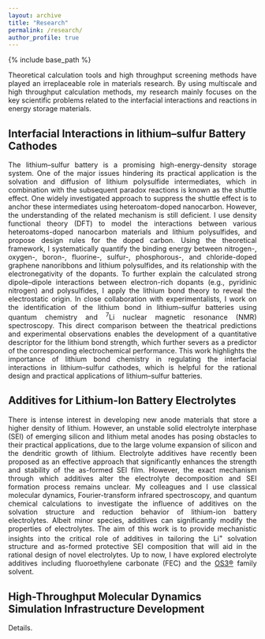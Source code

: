 ```yaml
---
layout: archive
title: "Research"
permalink: /research/
author_profile: true
---
```


{% include base_path %}

<div style="text-align: justify">
Theoretical calculation tools and high throughput screening methods have played an irreplaceable role in materials research. By using multiscale and high throughput calculation methods, my research mainly focuses on the key scientific problems related to the interfacial interactions and reactions in energy storage materials.
</div>
 
## Interfacial Interactions in lithium–sulfur Battery Cathodes

<div style="text-align: justify">
The lithium–sulfur battery is a promising high-energy-density storage system. One of the major issues hindering its practical application is the solvation and diffusion of lithium polysulfide intermediates, which in combination with the subsequent paradox reactions is known as the shuttle effect. One widely investigated approach to suppress the shuttle effect is to anchor these intermediates using heteroatom-doped nanocarbon. However, the understanding of the related mechanism is still deficient. I use density functional theory (DFT) to model the interactions between various heteroatoms-doped nanocarbon materials and lithium polysulfides, and propose design rules for the doped carbon. Using the theoretical framework, I systematically quantify the binding energy between nitrogen-, oxygen-, boron-, fluorine-, sulfur-, phosphorous-, and chloride-doped graphene nanoribbons and lithium polysulfides, and its relationship with the electronegativity of the dopants. To further explain the calculated strong dipole–dipole interactions between electron-rich dopants (e.g., pyridinic nitrogen) and polysulfides, I apply the lithium bond theory to reveal the electrostatic origin. In close collaboration with experimentalists, I work on the identification of the lithium bond in lithium–sulfur batteries using quantum chemistry and <sup>7</sup>Li nuclear magnetic resonance (NMR) spectroscopy. This direct comparison between the theatrical predictions and experimental observations enables the development of a quantitative descriptor for the lithium bond strength, which further severs as a predictor of the corresponding electrochemical performance. This work highlights the importance of lithium bond chemistry in regulating the interfacial interactions in lithium–sulfur cathodes, which is helpful for the rational design and practical applications of lithium–sulfur batteries.
</div>

## Additives for Lithium-Ion Battery Electrolytes

<div style="text-align: justify">
There is intense interest in developing new anode materials that store a higher density of lithium. However, an unstable solid electrolyte interphase (SEI) of emerging silicon and lithium metal anodes has posing obstacles to their practical applications, due to the large volume expansion of silicon and the dendritic growth of lithium. Electrolyte additives have recently been proposed as an effective approach that significantly enhances the strength and stability of the as-formed SEI film. However, the exact mechanism through which additives alter the electrolyte decomposition and SEI formation process remains unclear. My colleagues and I use classical molecular dynamics, Fourier-transform infrared spectroscopy, and quantum chemical calculations to investigate the influence of additives on the solvation structure and reduction behavior of lithium-ion battery electrolytes. Albeit minor species, additives can significantly modify the properties of electrolytes. The aim of this work is to provide mechanistic insights into the critical role of additives in tailoring the Li<sup>+</sup> solvation structure and as-formed protective SEI composition that will aid in the rational design of novel electrolytes. Up to now, I have explored electrolyte additives including fluoroethylene carbonate (FEC) and the <a href="https://silatronix.com/products-os3/" target="_blank">OS3&reg;</a> family solvent.
</div>

## High-Throughput Molecular Dynamics Simulation Infrastructure Development

<div style="text-align: justify">
Details.
</div>